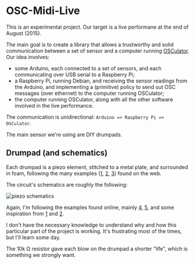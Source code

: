 # OSC-Midi-Live

This is an experimental project. Our target is a live performane at the end of August (2015).

The main goal is to create a library that allows a trustworthy and solid communication between a set of sensor and a computer running [OSCulator][osculator]. Our idea involves:

- some Arduino, each connected to a set of sensors, and each communicating over USB serial to a Raspberry Pi;
- a Raspberry Pi, running Debian, and receiving the sensor readings from the Arduino, and implementing a (primitive) policy to send out OSC messages (over ethernet) to the computer running OSCulator;
- the computer running OSCulator, along with all the other software involved in the live performance.

The communication is unidirectional: `Arduino => Raspberry Pi => OSCulator`.

The main sensor we're using are DIY drumpads.

## Drumpad (and schematics)

Each drumpad is a piezo element, stitched to a metal plate, and surrounded in foam, following the many examples ([1][spikenzie1], [2][spikenzie2], [3][arduinodrumkit]) found on the web.

The circuit's schematics are roughly the following:

![piezo schematics][piezo]

Again, I'm following the examples found online, mainly [4][knocksensor], [5][use_a_zener], and some inspiration from [1][spikenzie1] and [2][spikenzie2].

I don't have the necessary knowledge to understand why and how this particular part of the project is working. It's frustrating most of the times, but I'll learn some day.

The 10k &#8486; resistor gave each blow on the drumpad a shorter "life", which is something we strongly want.



[osculator]: http://www.osculator.net "OSCulator"
[spikenzie1]: http://www.spikenzielabs.com/SpikenzieLabs/dkkai.html "Drum Kit - Kit AI"
[spikenzie2]: http://www.spikenzielabs.com/SpikenzieLabs/DrumKitKit.html "Drum Kit - Kit"
[arduinodrumkit]: https://arduinodrumkit.wordpress.com/2013/10/27/video-3-piece-drum-kit-demo-with-prototype-drum-pads/ "Video: drum kit demo"
[use_a_zener]: http://forum.arduino.cc/index.php?topic=41149.msg299767#msg299767 "Arduino Forum: reading piezo velocity"
[knocksensor]: https://www.arduino.cc/en/Tutorial/KnockSensor "Arduino: knock sensor"

[piezo]: https://raw.github.com/asmeikal/OSC-Live-Midi/master/docs/img/schematics_piezo.svg "Piezo schematics - made with iCircuit (http://icircuitapp.com)"